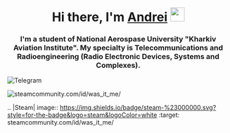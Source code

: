 <h1 align="center">Hi there, I'm <a href="https://daniilshat.ru/" target="_blank">Andrei</a> 
<img src="https://github.com/blackcater/blackcater/raw/main/images/Hi.gif" height="32"/></h1>
<h3 align="center">I'm a student of National Aerospase University "Kharkiv Aviation Institute". My specialty is Telecommunications and Radioengineering (Radio Electronic Devices, Systems and Complexes).</h3>

![Telegram](https://img.shields.io/badge/Telegram-2CA5E0?style=for-the-badge&logo=telegram&logoColor=white)

![steamcommunity.com/id/was_it_me/](https://img.shields.io/badge/steam-%23000000.svg?style=for-the-badge&logo=steam&logoColor=white)
   
.. |Steam| image:: https://img.shields.io/badge/steam-%23000000.svg?style=for-the-badge&logo=steam&logoColor=white
   :target: steamcommunity.com/id/was_it_me/ 


